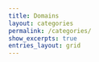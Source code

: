 ```yaml
---
title: Domains
layout: categories
permalink: /categories/
show_excerpts: true
entries_layout: grid
---
```

